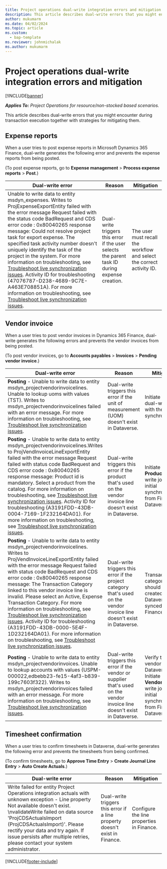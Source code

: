 ```yaml
---
title: Project operations dual-write integration errors and mitigation
description: This article describes dual-write errors that you might encounter during transaction execution together with strategies for mitigating them.
author: mukumarm
ms.date: 04/02/2024
ms.topic: article
ms.custom: 
  - bap-template
ms.reviewer: johnmichalak
ms.author: mukumarm
---
```


# Project operations dual-write integration errors and mitigation

[!INCLUDE[banner](../includes/banner.md)]

_**Applies To:** Project Operations for resource/non-stocked based scenarios._

This article describes dual-write errors that you might encounter during transaction execution together with strategies for mitigating them.

## Expense reports

When a user tries to post expense reports in Microsoft Dynamics 365 Finance, dual-write generates the following error and prevents the expense reports from being posted.

(To post expense reports, go to **Expense management** \> **Process expense reports** \> **Post**.)

| Dual-write error | Reason | Mitigation |
|------------------|--------|------------|
| Unable to write data to entity msdyn\_expenses. Writes to ProjExpenseExportEntity failed with the error message Request failed with the status code BadRequest and CDS error code : 0x80040265 response message: Could not resolve project task for export expense. The specified task activity number doesn't uniquely identify the task of the project in the system. For more information on troubleshooting, see [Troubleshoot live synchronization issues](https://go.microsoft.com/fwlink/?linkid=2244045). Activity ID for troubleshooting \{47076787-D238-4689-9C7E-A463E708851A\}. For more information on troubleshooting, see [Troubleshoot live synchronization issues](https://go.microsoft.com/fwlink/?linkid=2244045). | Dual-write triggers this error if the user selects the parent task ID during expense creation. | The user must recall the workflow and select the correct activity ID. |

## Vendor invoice

When a user tries to post vendor invoices in Dynamics 365 Finance, dual-write generates the following errors and prevents the vendor invoices from being posted.

(To post vendor invoices, go to **Accounts payables** \> **Invoices** \> **Pending vendor invoice**.)

| Dual-write error | Reason | Mitigation |
|------------------|--------|------------|
| **Posting** - Unable to write data to entity msdyn\_projectvendorinvoicelines. Unable to lookup uoms with values \{TST\}. Writes to msdyn_projectvendorinvoicelines failed with an error message. For more information on troubleshooting, see [Troubleshoot live synchronization issues](https://go.microsoft.com/fwlink/?linkid=2244045). | Dual-write triggers this error if the unit of measurement (UOM) doesn't exist in Dataverse. | Initiate the **UOM** dual-write job with the initial synchronization. |
| **Posting** - Unable to write data to entity msdyn\_projectvendorinvoicelines.Writes to ProjVendInvoiceLineExportEntity failed with the error message Request failed with status code BadRequest and CDS error code : 0x80040265 response message: Product id is mandatory. Select a product from the catalog. For more information on troubleshooting, see [Troubleshoot live synchronization issues](https://go.microsoft.com/fwlink/?linkid=2244045). Activity ID for troubleshooting \{A3191FDD-43DB-0004-7169-1F232164DA01\}. For more information on troubleshooting, see [Troubleshoot live synchronization issues](https://go.microsoft.com/fwlink/?linkid=2244045). | Dual-write triggers this error if the product that's used on the vendor invoice line doesn't exist in Dataverse. | Initiate the **Products** dual-write job with initial synchronization from Finance to Dataverse. |
| **Posting** - Unable to write data to entity msdyn\_projectvendorinvoicelines. Writes to ProjVendInvoiceLineExportEntity failed with the error message Request failed with status code BadRequest and CDS error code : 0x80040265 response message: The Transaction Category linked to this vendor invoice line is invalid. Please select an Active, Expense Transaction Category. For more information on troubleshooting, see [Troubleshoot live synchronization issues](https://go.microsoft.com/fwlink/?linkid=2244045). Activity ID for troubleshooting \{A3191FDD-43DB-0000-5E4F-1D232164DA01\}. For more information on troubleshooting, see [Troubleshoot live synchronization issues](https://go.microsoft.com/fwlink/?linkid=2244045). | Dual-write triggers this error if the project category that's used on the vendor invoice line doesn't exist in Dataverse. | Transaction categories should be created in Dataverse and synced with Finance. |
| **Posting** - Unable to write data to entity msdyn\_projectvendorinvoices. Unable to lookup accounts with values \{USPM-000022,edbebb23-fe15-4af3-b839-199c7603f322\}. Writes to msdyn\_projectvendorinvoices failed with an error message. For more information on troubleshooting, see [Troubleshoot live synchronization issues](https://go.microsoft.com/fwlink/?linkid=2244045). | Dual-write triggers this error if the vendor or supplier that's used on the vendor invoice line doesn't exist in Dataverse. | Verify that the vendor exists in Dataverse. Initiate the **Vendors** dual-write job with initial synchronization from Finance to Dataverse. |

## Timesheet confirmation

When a user tries to confirm timesheets in Dataverse, dual-write generates the following error and prevents the timesheets from being confirmed.

(To confirm timesheets, go to **Approve Time Entry** \> **Create Journal Line Entry** \> **Auto Create Actuals**.)

| Dual-write error | Reason | Mitigation |
|------------------|--------|------------|
| Write failed for entity Project Operations integration actuals with unknown exception - Line property Not available doesn't exist. \nvalidateWrite failed on data source 'ProjCDSActualsImport (ProjCDSActualsImport)'. Please rectify your data and try again. If issue persists after multiple retries, please contact your system administrator. | Dual-write triggers this error if a line property doesn't exist in Finance. | Configure the line properties in Finance.|

[!INCLUDE[footer-include](../includes/footer-banner.md)]
